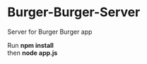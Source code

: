 # Burger-Burger-Server
Server for Burger Burger app<br>

Run <b>npm install</b><br>
then <b>node app.js</b>
